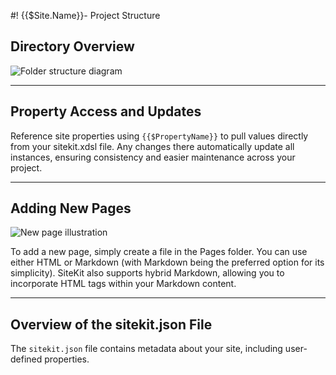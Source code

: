 #! {{$Site.Name}}- Project Structure

## Directory Overview

![Folder structure diagram](assets/folders.png)


----


## Property Access and Updates

Reference site properties using `{{$PropertyName}}` to pull values directly from your sitekit.xdsl file. Any changes there automatically update all instances, ensuring consistency and easier maintenance across your project.


----


## Adding New Pages

![New page illustration](assets/new-page.png)

To add a new page, simply create a file in the Pages folder. You can use either HTML or Markdown (with Markdown being the preferred option for its simplicity). SiteKit also supports hybrid Markdown, allowing you to incorporate HTML tags within your Markdown content.


----


## Overview of the sitekit.json File

The `sitekit.json` file contains metadata about your site, including user-defined properties.
